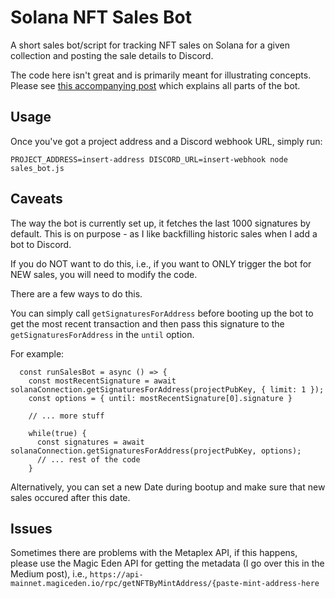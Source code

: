 # Solana NFT Sales Bot

A short sales bot/script for tracking NFT sales on Solana for a given collection and posting the sale details to Discord.

The code here isn't great and is primarily meant for illustrating concepts. Please see [this accompanying post](https://mertmumtaz.medium.com/building-an-nft-sales-bot-with-javascript-and-solana-3d7add28f995) which explains all parts of the bot.

## Usage

Once you've got a project address and a Discord webhook URL, simply run:

`PROJECT_ADDRESS=insert-address DISCORD_URL=insert-webhook node sales_bot.js`

## Caveats

The way the bot is currently set up, it fetches the last 1000 signatures by default. This is on purpose - as I like backfilling historic sales when I add a bot to Discord.

If you do NOT want to do this, i.e., if you want to ONLY trigger the bot for NEW sales, you will need to modify the code.

There are a few ways to do this.

You can simply call `getSignaturesForAddress` before booting up the bot to get the most recent transaction and then pass this signature to the `getSignaturesForAddress` in the `until` option.

For example:

```
  const runSalesBot = async () => {
    const mostRecentSignature = await solanaConnection.getSignaturesForAddress(projectPubKey, { limit: 1 });
    const options = { until: mostRecentSignature[0].signature }
 
    // ... more stuff
    
    while(true) {
      const signatures = await solanaConnection.getSignaturesForAddress(projectPubKey, options);
      // ... rest of the code
    }
```

Alternatively, you can set a new Date during bootup and make sure that new sales occured after this date.

## Issues

Sometimes there are problems with the Metaplex API, if this happens, please use the Magic Eden API for getting the metadata (I go over this in the Medium post), i.e., `https://api-mainnet.magiceden.io/rpc/getNFTByMintAddress/{paste-mint-address-here`
